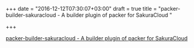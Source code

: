 +++
date = "2016-12-12T07:30:07+03:00"
draft = true
title = "packer-builder-sakuracloud - A builder plugin of packer for SakuraCloud "

+++

<p><a href="https://t.co/V6SdCFfIdu">packer-builder-sakuracloud - A builder plugin of packer for SakuraCloud </a></p>
